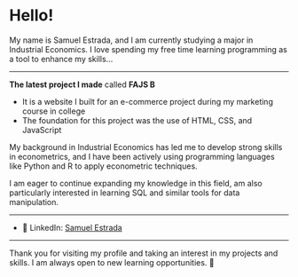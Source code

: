 
# Hello!
<p>My name is Samuel Estrada, and I am currently studying a major in Industrial Economics. 
I love spending my free time learning programming as a tool to enhance my skills... </p>

<hr>

**The latest project I made** called <strong>FAJS B</strong> 
  <ul>
    <li> It is a website I built for an e-commerce project during my marketing course in college </li>
    <li> The foundation for this project was the use of HTML, CSS, and JavaScript</li>
  </ul>
  
<p>
My background in Industrial Economics has led me to develop strong skills in econometrics, and I have been actively using programming languages like Python and R to apply econometric techniques. 
</p>
<p>
I am eager to continue expanding my knowledge in this field, am also particularly interested in learning SQL and similar tools for data manipulation.
</p>
<hr>

<ul>
  <li>💼 LinkedIn: <a href="https://www.linkedin.com/in/samuel-estrada-1a2401274">Samuel Estrada</a></li>
</ul>

<hr>

Thank you for visiting my profile and taking an interest in my projects and skills. I am always open to new learning opportunities. 🙌
